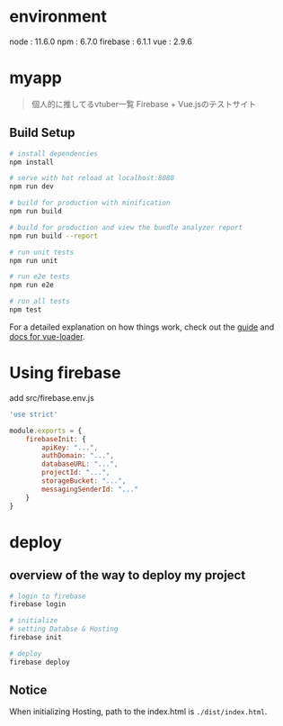 # environment
node : 11.6.0
npm : 6.7.0
firebase : 6.1.1
vue : 2.9.6

# myapp

> 個人的に推してるvtuber一覧
> Firebase + Vue.jsのテストサイト

## Build Setup

``` bash
# install dependencies
npm install

# serve with hot reload at localhost:8080
npm run dev

# build for production with minification
npm run build

# build for production and view the bundle analyzer report
npm run build --report

# run unit tests
npm run unit

# run e2e tests
npm run e2e

# run all tests
npm test
```

For a detailed explanation on how things work, check out the [guide](http://vuejs-templates.github.io/webpack/) and [docs for vue-loader](http://vuejs.github.io/vue-loader).

# Using firebase
add src/firebase.env.js
```javascript:firebase.env.js
'use strict'

module.exports = {
	firebaseInit: {
		apiKey: "...",
		authDomain: "...",
		databaseURL: "...",
		projectId: "...",
		storageBucket: "...",
		messagingSenderId: "..."
	}
}
```

# deploy
## overview of the way to deploy my project
```bash
# login to firebase
firebase login

# initialize
# setting Databse & Hosting
firebase init

# deploy
firebase deploy
```

## Notice
When initializing Hosting, path to the index.html is `./dist/index.html`.
